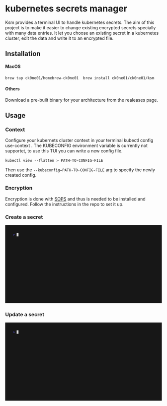 # kubernetes secrets manager

Ksm provides a terminal UI to handle kubernetes secrets. The aim of this project is to make it easier to change existing encrypted secrets specially with many data entries.
It let you choose an existing secret in a kubernetes cluster, edit the data and write it to an encrypted file.

## Installation

#### MacOS

`brew tap ck0ne01/homebrew-ck0ne01 
brew install ck0ne01/ck0ne01/ksm`

#### Others

Download a pre-built binary for your architecture from the realeases page.

## Usage

### Context

Configure your kubernets cluster context in your terminal kubectl config use-context <CONTEXT>.
The KUBECONFIG environment variable is currently not supportet, to use this TUI you can write a new config file.

```
kubectl view --flatten > PATH-TO-CONFIG-FILE
```

Then use the `--kubeconfig=PATH-TO-CONFIG-FILE` arg to specify the newly created config.

### Encryption

Encryption is done with [SOPS](https://github.com/getsops/sops) and thus is needed to be installed and configured.
Follow the instructions in the repo to set it up.

### Create a secret

![create secret](docs/create-secret.gif)

### Update a secret

![update secret](docs/update-secret.gif)
